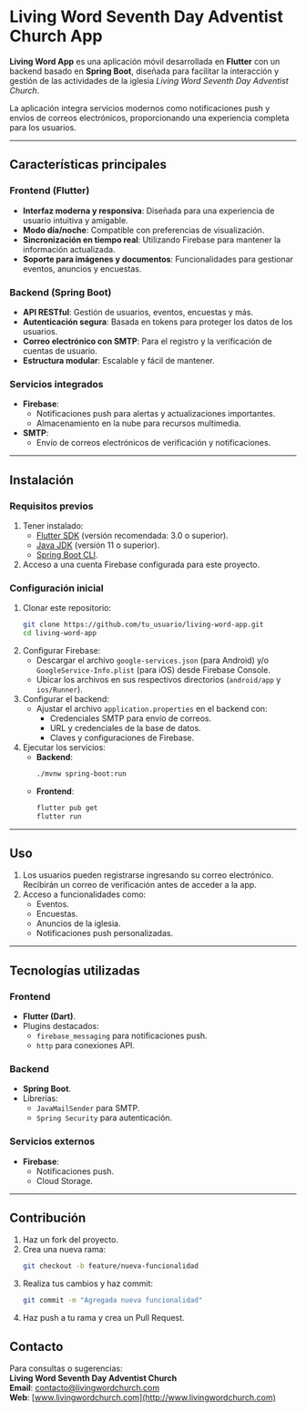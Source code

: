 # Living Word Seventh Day Adventist Church App

**Living Word App** es una aplicación móvil desarrollada en **Flutter** con un backend basado en **Spring Boot**, diseñada para facilitar la interacción y gestión de las actividades de la iglesia *Living Word Seventh Day Adventist Church*. 

La aplicación integra servicios modernos como notificaciones push y envíos de correos electrónicos, proporcionando una experiencia completa para los usuarios.

---

## Características principales

### Frontend (Flutter)
- **Interfaz moderna y responsiva**: Diseñada para una experiencia de usuario intuitiva y amigable.
- **Modo día/noche**: Compatible con preferencias de visualización.
- **Sincronización en tiempo real**: Utilizando Firebase para mantener la información actualizada.
- **Soporte para imágenes y documentos**: Funcionalidades para gestionar eventos, anuncios y encuestas.

### Backend (Spring Boot)
- **API RESTful**: Gestión de usuarios, eventos, encuestas y más.
- **Autenticación segura**: Basada en tokens para proteger los datos de los usuarios.
- **Correo electrónico con SMTP**: Para el registro y la verificación de cuentas de usuario.
- **Estructura modular**: Escalable y fácil de mantener.

### Servicios integrados
- **Firebase**:
  - Notificaciones push para alertas y actualizaciones importantes.
  - Almacenamiento en la nube para recursos multimedia.
- **SMTP**:
  - Envío de correos electrónicos de verificación y notificaciones.

---

## Instalación

### Requisitos previos
1. Tener instalado:
   - [Flutter SDK](https://flutter.dev/docs/get-started/install) (versión recomendada: 3.0 o superior).
   - [Java JDK](https://www.oracle.com/java/technologies/javase-jdk11-downloads.html) (versión 11 o superior).
   - [Spring Boot CLI](https://spring.io/guides/gs/spring-boot/).
2. Acceso a una cuenta Firebase configurada para este proyecto.

### Configuración inicial
1. Clonar este repositorio:
   ```bash
   git clone https://github.com/tu_usuario/living-word-app.git
   cd living-word-app
2. Configurar Firebase:
   - Descargar el archivo `google-services.json` (para Android) y/o `GoogleService-Info.plist` (para iOS) desde Firebase Console.
   - Ubicar los archivos en sus respectivos directorios (`android/app` y `ios/Runner`).
3. Configurar el backend:
   - Ajustar el archivo `application.properties` en el backend con:
     - Credenciales SMTP para envío de correos.
     - URL y credenciales de la base de datos.
     - Claves y configuraciones de Firebase.
4. Ejecutar los servicios:
   - **Backend**:
     ```bash
     ./mvnw spring-boot:run
     ```
   - **Frontend**:
     ```bash
     flutter pub get
     flutter run
     ```

---

## Uso

1. Los usuarios pueden registrarse ingresando su correo electrónico. Recibirán un correo de verificación antes de acceder a la app.
2. Acceso a funcionalidades como:
   - Eventos.
   - Encuestas.
   - Anuncios de la iglesia.
   - Notificaciones push personalizadas.

---

## Tecnologías utilizadas

### Frontend
- **Flutter (Dart)**.
- Plugins destacados:
  - `firebase_messaging` para notificaciones push.
  - `http` para conexiones API.

### Backend
- **Spring Boot**.
- Librerías:
  - `JavaMailSender` para SMTP.
  - `Spring Security` para autenticación.

### Servicios externos
- **Firebase**:
  - Notificaciones push.
  - Cloud Storage.

---

## Contribución

1. Haz un fork del proyecto.
2. Crea una nueva rama:
   ```bash
   git checkout -b feature/nueva-funcionalidad
3. Realiza tus cambios y haz commit:
   ```bash
   git commit -m "Agregada nueva funcionalidad"
4. Haz push a tu rama y crea un Pull Request.

## Contacto

Para consultas o sugerencias:  
**Living Word Seventh Day Adventist Church**  
**Email**: contacto@livingwordchurch.com  
**Web**: [www.livingwordchurch.com](http://www.livingwordchurch.com)


